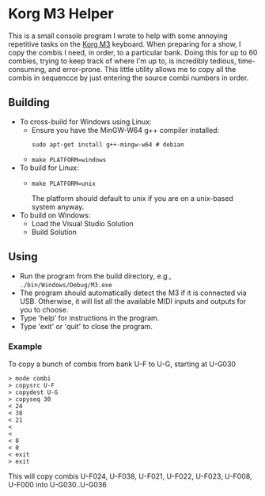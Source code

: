 # Korg M3 Helper
This is a small console program I wrote to help with some annoying repetitive tasks on the [Korg M3][m3] keyboard. When preparing for a show, I copy the combis I need, in order, to a particular bank. Doing this for up to 60 combies, trying to keep track of where I'm up to, is incredibly tedious, time-consuming, and error-prone. This little utility allows me to copy all the combis in sequencce by just entering the source combi numbers in order.

## Building
* To cross-build for Windows using Linux:
  * Ensure you have the MinGW-W64 g++ compiler installed:
    ```shell
    sudo apt-get install g++-mingw-w64 # debian
    ```
  * `make PLATFORM=windows`
* To build for Linux:
  * ```shell
    make PLATFORM=unix
    ```
    The platform should default to unix if you are on a unix-based system anyway.
* To build on Windows:
  * Load the Visual Studio Solution
  * Build Solution


## Using
* Run the program from the build directory, e.g., `./bin/Windows/Debug/M3.exe`
* The program should automatically detect the M3 if it is connected via USB. Otherwise, it will list all the available MIDI inputs and outputs for you to choose.
* Type 'help' for instructions in the program.
* Type 'exit' or 'quit' to close the program.

### Example
To copy a bunch of combis from bank U-F to U-G, starting at U-G030
```
> mode combi
> copysrc U-F
> copydest U-G
> copyseq 30
< 24
< 38
< 21
<
<
< 8
< 0
< exit
> exit
```
This will copy combis U-F024, U-F038, U-F021, U-F022, U-F023, U-F008, U-F000 into U-G030..U-G036




[m3]: https://www.korg.com/us/support/download/product/1/140/
